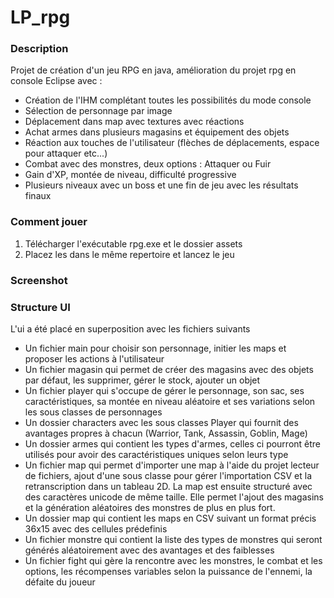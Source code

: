 # LP_rpg 
### Description
Projet de création d'un jeu RPG en java, amélioration du projet rpg en console Eclipse avec :  
- Création de l'IHM complétant toutes les possibilités du mode console
- Sélection de personnage par image
- Déplacement dans map avec textures avec réactions
- Achat armes dans plusieurs magasins et équipement des objets
- Réaction aux touches de l'utilisateur (flèches de déplacements, espace pour attaquer etc...)
- Combat avec des monstres, deux options : Attaquer ou Fuir
- Gain d'XP, montée de niveau, difficulté progressive
- Plusieurs niveaux avec un boss et une fin de jeu avec les résultats finaux
### Comment jouer 
1. Télécharger l'exécutable rpg.exe et le dossier assets  
2. Placez les dans le même repertoire et lancez le jeu 
### Screenshot

### Structure UI
L'ui a été placé en superposition avec les fichiers suivants  
- Un fichier main pour choisir son personnage, initier les maps et proposer les actions à l'utilisateur
- Un fichier magasin qui permet de créer des magasins avec des objets par défaut, les supprimer, gérer le stock, ajouter un objet
- Un fichier player qui s'occupe de gérer le personnage, son sac, ses caractéristiques, sa montée en niveau aléatoire et ses variations selon les sous classes de personnages
- Un dossier characters avec les sous classes Player qui fournit des avantages propres à chacun (Warrior, Tank, Assassin, Goblin, Mage)
- Un dossier armes qui contient les types d'armes, celles ci pourront être utilisés pour avoir des caractéristiques uniques selon leurs type
- Un fichier map qui permet d'importer une map à l'aide du projet lecteur de fichiers, ajout d'une sous classe pour gérer l'importation CSV et la retranscription dans un tableau 2D. La map est ensuite structuré avec des caractères unicode de même taille. Elle permet l'ajout des magasins et la génération aléatoires des monstres de plus en plus fort.
- Un dossier map qui contient les maps en CSV suivant un format précis 36x15 avec des cellules prédefinis
- Un fichier monstre qui contient la liste des types de monstres qui seront générés aléatoirement avec des avantages et des faiblesses
- Un fichier fight qui gère la rencontre avec les monstres, le combat et les options, les récompenses variables selon la puissance de l'ennemi, la défaite du joueur
